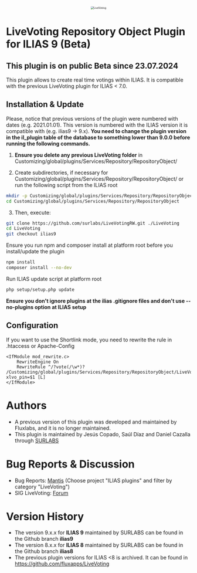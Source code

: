 <div alt style="text-align: center; transform: scale(.5);">
	<picture>
		<source media="(prefers-color-scheme: dark)" srcset="https://github.com/surlabs/LiveVotingRW/blob/ilias9/templates/images/GitBannerLiveVoting.png" />
		<img alt="LiveVoting" src="https://github.com/surlabs/LiveVotingRW/blob/ilias9/templates/images/GitBannerLiveVoting.png" />
	</picture>
</div>

# LiveVoting Repository Object Plugin for ILIAS 9 (Beta)
## **This plugin is on public Beta since 23.07.2024**
This plugin allows to create real time votings within ILIAS.
It is compatible with the previous LiveVoting plugin for ILIAS < 7.0.

## Installation & Update
Please, notice that previous versions of the plugin were numbered with dates (e.g. 2021.01.01). This version is numbered with the ILIAS version it is compatible with (e.g. ilias9 -> 9.x).
**You need to change the plugin version in the il_plugin table of the database to something lower than 9.0.0 before running the following commands.**

1. **Ensure you delete any previous LiveVoting folder** in Customizing/global/plugins/Services/Repository/RepositoryObject/ 

2. Create subdirectories, if necessary for Customizing/global/plugins/Services/Repository/RepositoryObject/ or run the following script from the ILIAS root

```bash
mkdir -p Customizing/global/plugins/Services/Repository/RepositoryObject
cd Customizing/global/plugins/Services/Repository/RepositoryObject
```

3. Then, execute:

```bash
git clone https://github.com/surlabs/LiveVotingRW.git ./LiveVoting
cd LiveVoting
git checkout ilias9
```

Ensure you run npm and composer install at platform root before you install/update the plugin
```bash
npm install
composer install --no-dev
```

Run ILIAS update script at platform root
```bash
php setup/setup.php update
```

**Ensure you don't ignore plugins at the ilias .gitignore files and don't use --no-plugins option at ILIAS setup**

## Configuration
If you want to use the Shortlink mode, you need to rewrite the rule in .htaccess or Apache-Config
```apacheconf
<IfModule mod_rewrite.c>
	RewriteEngine On
	RewriteRule ^/?vote(/\w*)? /Customizing/global/plugins/Services/Repository/RepositoryObject/LiveVoting/pin.php?xlvo_pin=$1 [L]
</IfModule>
```

# Authors
* A previous version of this plugin was developed and maintained by Fluxlabs, and it is no longer maintained.
* This plugin is maintained by Jesús Copado, Saúl Díaz and Daniel Cazalla through [SURLABS](https://surlabs.com)

# Bug Reports & Discussion
- Bug Reports: [Mantis](https://www.ilias.de/mantis) (Choose project "ILIAS plugins" and filter by category "LiveVoting")
- SIG LiveVoting: [Forum](https://docu.ilias.de/goto_docu_frm_13535.html)

# Version History
* The version 9.x.x for **ILIAS 9** maintained by SURLABS can be found in the Github branch **ilias9**
* The version 8.x.x for **ILIAS 8** maintained by SURLABS can be found in the Github branch **ilias8**
* The previous plugin versions for ILIAS <8 is archived. It can be found in https://github.com/fluxapps/LiveVoting
